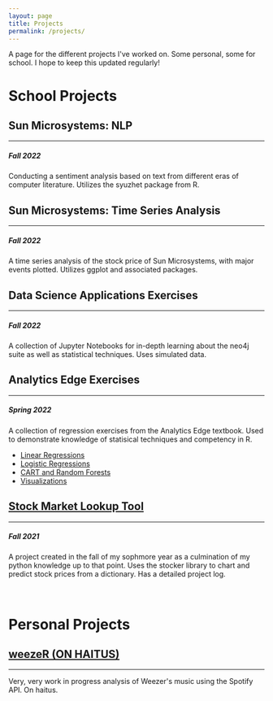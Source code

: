 ```yaml
---
layout: page
title: Projects
permalink: /projects/
---
```


A page for the different projects I've worked on. Some personal, some for school. I hope to keep this updated regularly!

# School Projects  

## Sun Microsystems: NLP
---
##### Fall 2022
Conducting a sentiment analysis based on text from different eras of computer literature. Utilizes the syuzhet package from R.

## Sun Microsystems: Time Series Analysis
---
##### Fall 2022
A time series analysis of the stock price of Sun Microsystems, with major events plotted. Utilizes ggplot and associated packages.

## Data Science Applications Exercises
---
##### Fall 2022
A collection of Jupyter Notebooks for in-depth learning about the neo4j suite as well as statistical techniques. Uses simulated data.

## Analytics Edge Exercises
---
##### Spring 2022
A collection of regression exercises from the Analytics Edge textbook. Used to demonstrate knowledge of statisical techniques and competency in R. 
- [Linear Regressions](https://github.com/ethanmarcano/regression-exercises) 
- [Logistic Regressions](https://github.com/ethanmarcano/Logistic-Regressions)
- [CART and Random Forests](https://github.comhttps://github.com/ethanmarcano/CART-and-Random-Forests)
- [Visualizations](https://github.com/ethanmarcano/Data-Viz)

## [Stock Market Lookup Tool](https://github.com/ethanmarcano/sophmore-pythonstocktool)
---
##### Fall 2021
A project created in the fall of my sophmore year as a culmination of my python knowledge up to that point. Uses the stocker library to chart and predict stock prices from a dictionary. Has a detailed project log.

# <br>Personal Projects</br>

## [weezeR (ON HAITUS)](https://github.com/ethanmarcano/weezeR)
---
Very, very work in progress analysis of Weezer's music using the Spotify API. On haitus.

